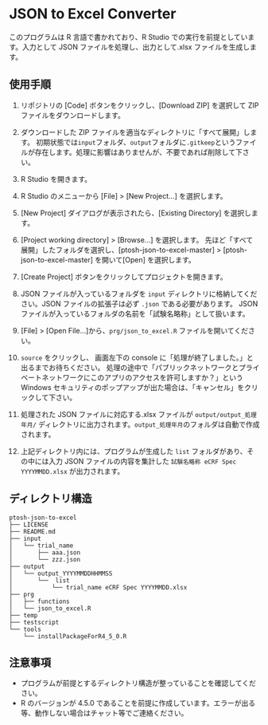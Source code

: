 # JSON to Excel Converter

このプログラムは R 言語で書かれており、R Studio での実行を前提としています。入力として JSON ファイルを処理し、出力として.xlsx ファイルを生成します。

## 使用手順

1. リポジトリの [Code] ボタンをクリックし、[Download ZIP] を選択して ZIP ファイルをダウンロードします。

2. ダウンロードした ZIP ファイルを適当なディレクトリに「すべて展開」します。 初期状態では`input`フォルダ、`output`フォルダに`.gitkeep`というファイルが存在します。処理に影響はありませんが、不要であれば削除して下さい。

3. R Studio を開きます。

4. R Studio のメニューから [File] > [New Project...] を選択します。

5. [New Project] ダイアログが表示されたら、[Existing Directory] を選択します。

6. [Project working directory] > [Browse...] を選択します。 先ほど「すべて展開」したフォルダを選択し、[ptosh-json-to-excel-master] > [ptosh-json-to-excel-master] を開いて[Open] を選択します。

7. [Create Project] ボタンをクリックしてプロジェクトを開きます。

8. JSON ファイルが入っているフォルダを `input` ディレクトリに格納してください。JSON ファイルの拡張子は必ず `.json` である必要があります。 JSON ファイルが入っているフォルダの名前を「試験名略称」として扱います。

9. [File] > [Open File...]から、`prg/json_to_excel.R` ファイルを開いてください。
10. `source` をクリックし、 画面左下の console に「処理が終了しました。」と出るまでお待ちください。 処理の途中で「パブリックネットワークとプライベートネットワークにこのアプリのアクセスを許可しますか？」という Windows セキュリティのポップアップが出た場合は、「キャンセル」をクリックして下さい。

11. 処理された JSON ファイルに対応する.xlsx ファイルが `output/output_処理年月/` ディレクトリに出力されます。`output_処理年月`のフォルダは自動で作成されます。

12. 上記ディレクトリ内には、プログラムが生成した `list` フォルダがあり、その中には入力 JSON ファイルの内容を集計した `試験名略称 eCRF Spec YYYYMMDD.xlsx` が出力されます。

## ディレクトリ構造

```
ptosh-json-to-excel
├── LICENSE
├── README.md
├── input
│   └── trial_name
│       ├── aaa.json
│       └── zzz.json
├── output
│   └── output_YYYYMMDDHHMMSS
│       └──  list
│           └── trial_name eCRF Spec YYYYMMDD.xlsx
├── prg
│   ├── functions
│   └── json_to_excel.R
├── temp
├── testscript
└── tools
    └── installPackageForR4_5_0.R
```

## 注意事項

- プログラムが前提とするディレクトリ構造が整っていることを確認してください。
- R のバージョンが 4.5.0 であることを前提に作成しています。エラーが出る等、動作しない場合はチャット等でご連絡ください。
